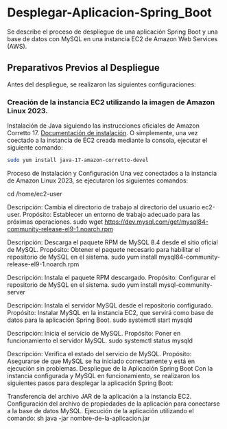 # Desplegar-Aplicacion-Spring_Boot
Se describe el proceso de despliegue de una aplicación Spring Boot y una base de datos con MySQL en una instancia EC2 de Amazon Web Services (AWS).

## Preparativos Previos al Despliegue
Antes del despliegue, se realizaron las siguientes configuraciones:

### Creación de la instancia EC2 utilizando la imagen de Amazon Linux 2023.
Instalación de Java siguiendo las instrucciones oficiales de Amazon Corretto 17. [Documentación de instalación](https://docs.aws.amazon.com/es_es/corretto/latest/corretto-17-ug/amazon-linux-install.html).
O simplemente, una vez coectado a la instancia de EC2 creada mediante la consola, ejecutar el siguiente comando:

```bash
sudo yum install java-17-amazon-corretto-devel
```

Proceso de Instalación y Configuración
Una vez conectados a la instancia de Amazon Linux 2023, se ejecutaron los siguientes comandos:

cd /home/ec2-user

Descripción: Cambia el directorio de trabajo al directorio del usuario ec2-user.
Propósito: Establecer un entorno de trabajo adecuado para las próximas operaciones.
sudo wget https://dev.mysql.com/get/mysql84-community-release-el9-1.noarch.rpm

Descripción: Descarga el paquete RPM de MySQL 8.4 desde el sitio oficial de MySQL.
Propósito: Obtener el paquete necesario para habilitar el repositorio de MySQL en el sistema.
sudo yum install mysql84-community-release-el9-1.noarch.rpm

Descripción: Instala el paquete RPM descargado.
Propósito: Configurar el repositorio de MySQL en el sistema.
sudo yum install mysql-community-server

Descripción: Instala el servidor MySQL desde el repositorio configurado.
Propósito: Instalar MySQL en la instancia EC2, que servirá como base de datos para la aplicación Spring Boot.
sudo systemctl start mysqld

Descripción: Inicia el servicio de MySQL.
Propósito: Poner en funcionamiento el servidor MySQL.
sudo systemctl status mysqld

Descripción: Verifica el estado del servicio de MySQL.
Propósito: Asegurarse de que MySQL se ha iniciado correctamente y está en ejecución sin problemas.
Despliegue de la Aplicación Spring Boot
Con la instancia configurada y MySQL en funcionamiento, se realizaron los siguientes pasos para desplegar la aplicación Spring Boot:

Transferencia del archivo JAR de la aplicación a la instancia EC2.
Configuración del archivo de propiedades de la aplicación para conectarse a la base de datos MySQL.
Ejecución de la aplicación utilizando el comando:
sh
java -jar nombre-de-la-aplicacion.jar
